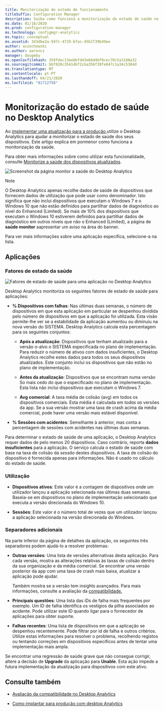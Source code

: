 ```yaml
---
title: Monitorização do estado de funcionamento
titleSuffix: Configuration Manager
description: Saiba como funciona a monitorização do estado de saúde no Desktop Analytics.
ms.date: 01/16/2020
ms.prod: configuration-manager
ms.technology: configmgr-analytics
ms.topic: conceptual
ms.assetid: 343dbe2a-597c-4719-b7ac-45b1f39b49ee
author: aczechowski
ms.author: aaroncz
manager: dougeby
ms.openlocfilehash: 359fdec13ee6bfd43e66d4bf9cec70c5a3188a32
ms.sourcegitcommit: bbf820c35414bf2cba356f30fe047c1a34c5384d
ms.translationtype: MT
ms.contentlocale: pt-PT
ms.lasthandoff: 04/21/2020
ms.locfileid: "81712758"
---
```

# <a name="health-status-monitoring-in-desktop-analytics"></a>Monitorização do estado de saúde no Desktop Analytics

Ao [implementar uma atualização para a produção,](deploy-prod.md)utilize o Desktop Analytics para ajudar a monitorizar o estado de saúde dos seus dispositivos. Este artigo explica em pormenor como funciona a monitorização da saúde.

Para obter mais informações sobre como utilizar esta funcionalidade, consulte [Monitorize a saúde dos dispositivos atualizados](deploy-prod.md#bkmk_monitor).

![Screenshot da página monitor a saúde do Desktop Analytics](media/monitor-health.png)

> [!NOTE]  
> O Desktop Analytics apenas recolhe dados de saúde de dispositivos que fornecem dados de utilização que pode usar como denominador. Isto significa que não inclui dispositivos que executam o Windows 7 e o Windows 10 que não estão definidos para partilhar dados de diagnóstico ao nível do Enhanced (Limited). Se mais de 10% dos dispositivos que executam o Windows 10 estiverem definidos para partilhar dados de diagnóstico em outros níveis que não o Enhanced (Limited), a página de **saúde monitor** aapresentar um aviso na área do banner.  

Para ver mais informações sobre uma aplicação específica, selecione-a na lista.

## <a name="apps"></a>Aplicações

### <a name="health-status-factors"></a>Fatores de estado da saúde

![Fatores de estado de saúde para uma aplicação no Desktop Analytics](media/monitor-health-status-factors.png)

Desktop Analytics monitoriza os seguintes fatores de estado de saúde para aplicações:

- **% Dispositivos com falhas**: Nas últimas duas semanas, o número de dispositivos em que esta aplicação em particular se despenhou dividida pelo número de dispositivos em que a aplicação foi utilizada. Esta visão permite-lhe ver se a estabilidade da aplicação aumentou ou diminuiu na nova versão do SISTEMA. Desktop Analytics calcula esta percentagem para os seguintes conjuntos:  

  - **Após a atualização**: Dispositivos que tenham atualizado para a versão o-alvo o SISTEMA especificada no plano de implementação. Para reduzir o número de ativos com dados insuficientes, o Desktop Analytics recolhe estes dados para todos os seus dispositivos atualizados. Este conjunto inclui os dispositivos que não estão no plano de implementação.  

  - **Antes da atualização**: Dispositivos que se encontram numa versão So mais cedo do que o especificado no plano de implementação. Esta lista não inclui dispositivos que executam o Windows 7.  

  - **Avg comercial**: A taxa média de colisão (avg) em todos os dispositivos comerciais. Esta média é calculada em *todas as* versões da app. Se a sua versão mostrar uma taxa de crash acima da média comercial, pode haver uma versão mais estável disponível.  

- **% Sessões com acidentes**: Semelhante à anterior, mas conta a percentagem de sessões com acidentes nas últimas duas semanas.  

Para determinar o estado de saúde de uma aplicação, o Desktop Analytics requer dados de pelo menos 20 dispositivos. Caso contrário, reporta **dados insuficientes** para a aplicação. O serviço calcula o estado de saúde com base na taxa de colisão da *sessão* destes dispositivos. A taxa de colisão do dispositivo é fornecida apenas para informações. Não é usado no cálculo do estado de saúde.

### <a name="usage"></a>Utilização

<!-- 5533890 -->

- **Dispositivos ativos**: Este valor é a contagem de dispositivos onde um utilizador lançou a aplicação selecionada nas últimas duas semanas. Baseia-se em dispositivos no plano de implementação selecionado que executa a versão direcionada do Windows 10.

- **Sessões**: Este valor é o número total de vezes que um utilizador lançou a aplicação selecionada na versão direcionada do Windows.

### <a name="additional-tabs"></a>Separadores adicionais

Na parte inferior da página de detalhes da aplicação, os seguintes três separadores podem ajudá-lo a resolver problemas:

- **Outras versões**: Uma lista de versões alternativas desta aplicação. Para cada versão, mostra as alterações relativas às taxas de colisão dentro da sua organização e da média comercial. Se encontrar uma versão posterior da app com uma taxa de crash mais baixa, atualizar a aplicação pode ajudar.  

    Também mostra se a versão tem insights avançados. Para mais informações, consulte a avaliação da [compatibilidade.](compat-assessment.md)  

- **Principais questões**: Uma lista das iDs de falha mais frequentes por exemplo. Um ID de falha identifica os vestígios da pilha associados ao acidente. Pode utilizar este ID quando ligar para o fornecedor de aplicações para obter suporte.  

- **Falhas recentes**: Uma lista de dispositivos em que a aplicação se despenhou recentemente. Pode filtrar por id de falha e outros critérios. Utilize estas informações para resolver o problema, recolhendo registos ou tentando correções em dispositivos específicos antes de tentar uma implementação mais ampla.  

Se encontrar uma regressão de saúde grave que não consegue corrigir, altere a decisão de **Upgrade** da aplicação para **Unable**. Esta ação impede a futura implementação da atualização para dispositivos com este ativo.

## <a name="see-also"></a>Consulte também

- [Avaliação da compatibilidade no Desktop Analytics](compat-assessment.md)  

- [Como implantar para produção com desktop Analytics](deploy-prod.md)  
